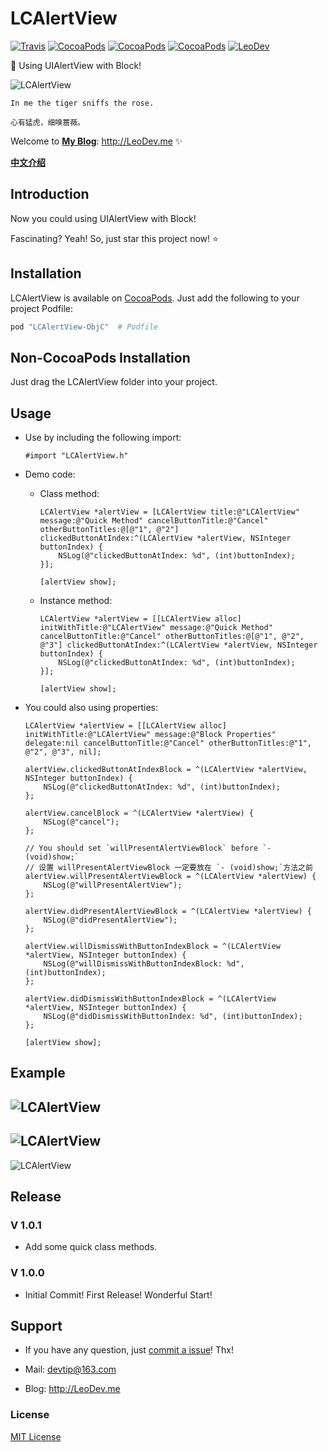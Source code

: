 # LCAlertView

[![Travis](https://img.shields.io/travis/iTofu/LCAlertView.svg?style=flat)](https://travis-ci.org/iTofu/LCAlertView)
[![CocoaPods](https://img.shields.io/cocoapods/v/LCAlertView-ObjC.svg)](http://cocoadocs.org/docsets/LCAlertView-ObjC)
[![CocoaPods](https://img.shields.io/cocoapods/l/LCAlertView-ObjC.svg)](https://raw.githubusercontent.com/iTofu/LCAlertView/master/LICENSE)
[![CocoaPods](https://img.shields.io/cocoapods/p/LCAlertView-ObjC.svg)](http://cocoadocs.org/docsets/LCAlertView-ObjC)
[![LeoDev](https://img.shields.io/badge/blog-LeoDev.me-brightgreen.svg)](http://leodev.me)

🍭 Using UIAlertView with Block!

![LCAlertView](https://raw.githubusercontent.com/iTofu/LCAlertView/master/LCAlertView01.PNG)

````
In me the tiger sniffs the rose.

心有猛虎，细嗅蔷薇。
````

Welcome to **[My Blog](http://LeoDev.me)**: http://LeoDev.me ✨

[**中文介绍**](https://github.com/iTofu/LCAlertView/blob/master/README-zh_CN.md)



## Introduction

Now you could using UIAlertView with Block!

Fascinating? Yeah! So, just star this project now! ⭐️



## Installation

LCAlertView is available on [CocoaPods](https://cocoapods.org/). Just add the following to your project Podfile:

````ruby
pod "LCAlertView-ObjC"  # Podfile
````



## Non-CocoaPods Installation

Just drag the LCAlertView folder into your project.



## Usage

* Use by including the following import:

  ````objc
  #import "LCAlertView.h"
  ````

* Demo code:

  * Class method:

    ````objc
    LCAlertView *alertView = [LCAlertView title:@"LCAlertView" message:@"Quick Method" cancelButtonTitle:@"Cancel" otherButtonTitles:@[@"1", @"2"] clickedButtonAtIndex:^(LCAlertView *alertView, NSInteger buttonIndex) {
        NSLog(@"clickedButtonAtIndex: %d", (int)buttonIndex);
    }];

    [alertView show];
    ````

  * Instance method:

    ````objc
    LCAlertView *alertView = [[LCAlertView alloc] initWithTitle:@"LCAlertView" message:@"Quick Method" cancelButtonTitle:@"Cancel" otherButtonTitles:@[@"1", @"2", @"3"] clickedButtonAtIndex:^(LCAlertView *alertView, NSInteger buttonIndex) {
        NSLog(@"clickedButtonAtIndex: %d", (int)buttonIndex);
    }];

    [alertView show];
    ````

* You could also using properties:

  ````objc
  LCAlertView *alertView = [[LCAlertView alloc] initWithTitle:@"LCAlertView" message:@"Block Properties" delegate:nil cancelButtonTitle:@"Cancel" otherButtonTitles:@"1", @"2", @"3", nil];

  alertView.clickedButtonAtIndexBlock = ^(LCAlertView *alertView, NSInteger buttonIndex) {
      NSLog(@"clickedButtonAtIndex: %d", (int)buttonIndex);
  };

  alertView.cancelBlock = ^(LCAlertView *alertView) {
      NSLog(@"cancel");
  };

  // You should set `willPresentAlertViewBlock` before `- (void)show;`
  // 设置 willPresentAlertViewBlock 一定要放在 `- (void)show;`方法之前
  alertView.willPresentAlertViewBlock = ^(LCAlertView *alertView) {
      NSLog(@"willPresentAlertView");
  };

  alertView.didPresentAlertViewBlock = ^(LCAlertView *alertView) {
      NSLog(@"didPresentAlertView");
  };

  alertView.willDismissWithButtonIndexBlock = ^(LCAlertView *alertView, NSInteger buttonIndex) {
      NSLog(@"willDismissWithButtonIndexBlock: %d", (int)buttonIndex);
  };

  alertView.didDismissWithButtonIndexBlock = ^(LCAlertView *alertView, NSInteger buttonIndex) {
      NSLog(@"didDismissWithButtonIndex: %d", (int)buttonIndex);
  };

  [alertView show];
  ````



## Example

![LCAlertView](https://raw.githubusercontent.com/iTofu/LCAlertView/master/LCAlertView02.PNG)
---
![LCAlertView](https://raw.githubusercontent.com/iTofu/LCAlertView/master/LCAlertView03.PNG)
---
![LCAlertView](https://raw.githubusercontent.com/iTofu/LCAlertView/master/LCAlertView04.PNG)



## Release

### V 1.0.1

* Add some quick class methods.


### V 1.0.0

* Initial Commit! First Release! Wonderful Start!



## Support

* If you have any question, just [commit a issue](https://github.com/LeoGod/LCAlertView/issues/new)! Thx!

* Mail: devtip@163.com

* Blog: http://LeoDev.me



### License

[MIT License](http://opensource.org/licenses/MIT)
